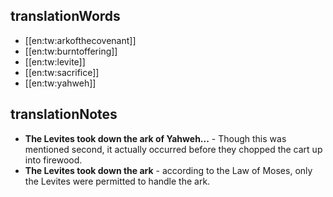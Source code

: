 ## translationWords

* [[en:tw:arkofthecovenant]]
* [[en:tw:burntoffering]]
* [[en:tw:levite]]
* [[en:tw:sacrifice]]
* [[en:tw:yahweh]]

## translationNotes

* **The Levites took down the ark of Yahweh...** - Though this was mentioned second, it actually occurred before they chopped the cart up into firewood.
* **The Levites took down the ark** - according to the Law of Moses, only the Levites were permitted to handle the ark.
